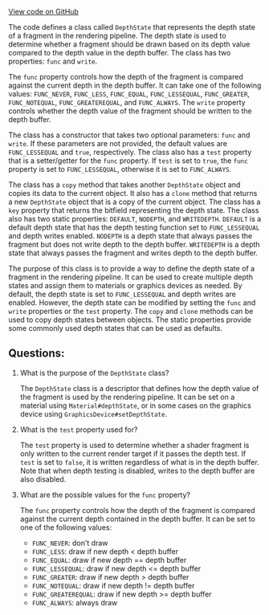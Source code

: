 [View code on GitHub](https://github.com/playcanvas/engine/src/platform/graphics/depth-state.js)

The code defines a class called `DepthState` that represents the depth state of a fragment in the rendering pipeline. The depth state is used to determine whether a fragment should be drawn based on its depth value compared to the depth value in the depth buffer. The class has two properties: `func` and `write`. 

The `func` property controls how the depth of the fragment is compared against the current depth in the depth buffer. It can take one of the following values: `FUNC_NEVER`, `FUNC_LESS`, `FUNC_EQUAL`, `FUNC_LESSEQUAL`, `FUNC_GREATER`, `FUNC_NOTEQUAL`, `FUNC_GREATEREQUAL`, and `FUNC_ALWAYS`. The `write` property controls whether the depth value of the fragment should be written to the depth buffer. 

The class has a constructor that takes two optional parameters: `func` and `write`. If these parameters are not provided, the default values are `FUNC_LESSEQUAL` and `true`, respectively. The class also has a `test` property that is a setter/getter for the `func` property. If `test` is set to `true`, the `func` property is set to `FUNC_LESSEQUAL`, otherwise it is set to `FUNC_ALWAYS`. 

The class has a `copy` method that takes another `DepthState` object and copies its data to the current object. It also has a `clone` method that returns a new `DepthState` object that is a copy of the current object. The class has a `key` property that returns the bitfield representing the depth state. The class also has two static properties: `DEFAULT`, `NODEPTH`, and `WRITEDEPTH`. `DEFAULT` is a default depth state that has the depth testing function set to `FUNC_LESSEQUAL` and depth writes enabled. `NODEPTH` is a depth state that always passes the fragment but does not write depth to the depth buffer. `WRITEDEPTH` is a depth state that always passes the fragment and writes depth to the depth buffer.

The purpose of this class is to provide a way to define the depth state of a fragment in the rendering pipeline. It can be used to create multiple depth states and assign them to materials or graphics devices as needed. By default, the depth state is set to `FUNC_LESSEQUAL` and depth writes are enabled. However, the depth state can be modified by setting the `func` and `write` properties or the `test` property. The `copy` and `clone` methods can be used to copy depth states between objects. The static properties provide some commonly used depth states that can be used as defaults.
## Questions: 
 1. What is the purpose of the `DepthState` class?
    
    The `DepthState` class is a descriptor that defines how the depth value of the fragment is used by the rendering pipeline. It can be set on a material using `Material#depthState`, or in some cases on the graphics device using `GraphicsDevice#setDepthState`.

2. What is the `test` property used for?
    
    The `test` property is used to determine whether a shader fragment is only written to the current render target if it passes the depth test. If `test` is set to `false`, it is written regardless of what is in the depth buffer. Note that when depth testing is disabled, writes to the depth buffer are also disabled.

3. What are the possible values for the `func` property?
    
    The `func` property controls how the depth of the fragment is compared against the current depth contained in the depth buffer. It can be set to one of the following values:
    
    - `FUNC_NEVER`: don't draw
    - `FUNC_LESS`: draw if new depth < depth buffer
    - `FUNC_EQUAL`: draw if new depth == depth buffer
    - `FUNC_LESSEQUAL`: draw if new depth <= depth buffer
    - `FUNC_GREATER`: draw if new depth > depth buffer
    - `FUNC_NOTEQUAL`: draw if new depth != depth buffer
    - `FUNC_GREATEREQUAL`: draw if new depth >= depth buffer
    - `FUNC_ALWAYS`: always draw